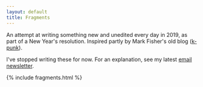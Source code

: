 ```yaml
---
layout: default
title: Fragments
---
```


An attempt at writing something new and unedited every day in 2019, as part of a New Year's resolution. Inspired partly by Mark Fisher's old blog ([k-punk](https://www.newyorker.com/books/page-turner/mark-fishers-k-punk-and-the-futures-that-have-never-arrived)).

I've stopped writing these for now. For an explanation, see my latest [email
newsletter](https://dellsystem.substack.com/p/zyngas-office-billionaires-learn).

{% include fragments.html %}

